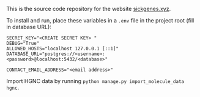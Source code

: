 This is the source code repository for the website [sickgenes.xyz](https://sickgenes.xyz).

To install and run, place these variables in a `.env` file in the project root (fill in database URL):

```
SECRET_KEY="<CREATE SECRET KEY> "
DEBUG="True"
ALLOWED_HOSTS="localhost 127.0.0.1 [::1]"
DATABASE_URL="postgres://<username>:<password>@localhost:5432/<database>"

CONTACT_EMAIL_ADDRESS="<email address>"
```

Import HGNC data by running `python manage.py import_molecule_data hgnc`.